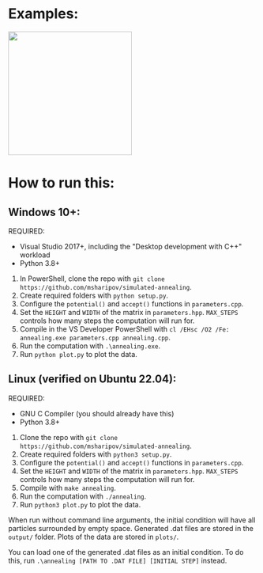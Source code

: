 # Examples:
<img src="https://media.giphy.com/media/v1.Y2lkPTc5MGI3NjExbWx3ODZ4dmlzYXZiNzc5aGgyc29heDlsemkzMW8xNmM1eTc3aXllNSZlcD12MV9pbnRlcm5hbF9naWZfYnlfaWQmY3Q9Zw/Qutj08QBhGEU77iz1P/source.gif" width="250" height="250">

# How to run this:

## Windows 10+:
REQUIRED:
- Visual Studio 2017+, including the "Desktop development with C++" workload
- Python 3.8+

1. In PowerShell, clone the repo with `git clone https://github.com/msharipov/simulated-annealing`.
2. Create required folders with `python setup.py`.
3. Configure the `potential()` and `accept()` functions in `parameters.cpp`.
4. Set the `HEIGHT` and `WIDTH` of the matrix in `parameters.hpp`. `MAX_STEPS` controls how many steps the computation will run for.
5. Compile in the VS Developer PowerShell with `cl /EHsc /O2 /Fe: annealing.exe parameters.cpp annealing.cpp`.
6. Run the computation with `.\annealing.exe`.
7. Run `python plot.py` to plot the data.

## Linux (verified on Ubuntu 22.04):
REQUIRED:
- GNU C Compiler (you should already have this)
- Python 3.8+

1. Clone the repo with `git clone https://github.com/msharipov/simulated-annealing`.
2. Create required folders with `python3 setup.py`.
3. Configure the `potential()` and `accept()` functions in `parameters.cpp`.
4. Set the `HEIGHT` and `WIDTH` of the matrix in `parameters.hpp`. `MAX_STEPS` controls how many steps the computation will run for.
5. Compile with `make annealing`.
6. Run the computation with `./annealing`.
7. Run `python3 plot.py` to plot the data.

When run without command line arguments, the initial condition will have all
particles surrounded by empty space. Generated .dat files are stored in the
`output/` folder. Plots of the data are stored in `plots/`.

You can load one of the generated .dat files as an initial condition. To do this,
run `.\annealing [PATH TO .DAT FILE] [INITIAL STEP]` instead.
